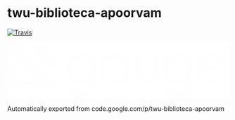 # twu-biblioteca-apoorvam

[![Travis](https://img.shields.io/travis/rust-lang/rust.svg)](https://github.com/apoorvam/twu-biblioteca-apoorvam)

[![Gauge Badge](https://raw.githubusercontent.com/getgauge/getgauge.github.io/master/assets/images/Gauge_logo.svg)](http://getgauge.io)

Automatically exported from code.google.com/p/twu-biblioteca-apoorvam
